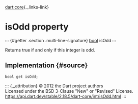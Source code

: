 [dart:core](../../dart-core/dart-core-library){._links-link}

isOdd property
==============

::: {#getter .section .multi-line-signature}
[bool](../bool-class) isOdd
:::

Returns true if and only if this integer is odd.

Implementation {#source}
--------------

``` {.language-dart data-language="dart"}
bool get isOdd;
```

::: {._attribution}
© 2012 the Dart project authors\
Licensed under the BSD 3-Clause \"New\" or \"Revised\" License.\
<https://api.dart.dev/stable/2.18.5/dart-core/int/isOdd.html>
:::
